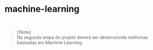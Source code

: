 # machine-learning

<br>

> [!Note]\
>  Na segunda etapa do projeto deverá ser desenvolvida melhorias baseadas em Machine Learning.
<br>